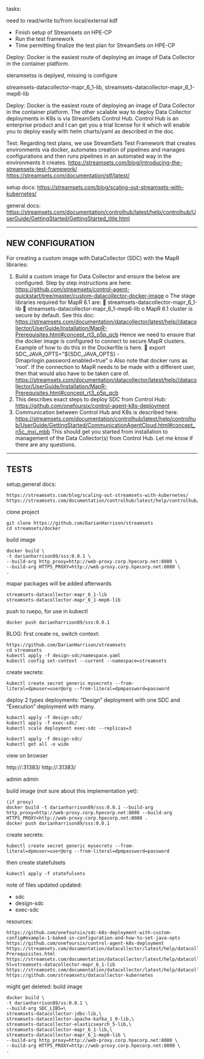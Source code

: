 tasks:

need to read/write to/from local/external kdf

*   Finish setup of Streamsets on HPE-CP
*   Run the test framework
*   Time permitting finalize the test plan for StreamSets on HPE-CP

Deploy:
Docker is the easiest route of deploying an image of Data Collector in the container platform.

steramsetss is deplyed, 
missing is configure 

streamsets-datacollector-mapr_6_1-lib, 
streamsets-datacollector-mapr_6_1-mep6-lib

Deploy:
Docker is the easiest route of deploying an image of Data Collector in the container platform.
The other scalable way to deploy Data Collector deployments in K8s is via StreamSets Control Hub.
Control Hub is an enterprise product and I can get you a trial license for it which will enable you to deploy easily with helm charts/yaml as described in the doc.

Test:
Regarding test plans, we use StreamSets Test Framework that creates environments via docker, automates creation of pipelines and manages configurations and then runs pipelines in an automated way in the environments it creates.
https://streamsets.com/blog/introducing-the-streamsets-test-framework/
https://streamsets.com/documentation/stf/latest/

setup docs:
https://streamsets.com/blog/scaling-out-streamsets-with-kubernetes/

general docs:
https://streamsets.com/documentation/controlhub/latest/help/controlhub/UserGuide/GettingStarted/GettingStarted_title.html

---------------------------
NEW CONFIGURATION
---------------------------

For creating a custom image with DataCollector (SDC) with the MapR libraries:
1.	Build a custom image for Data Collector and ensure the below are configured. Step by step instructions are here: https://github.com/streamsets/control-agent-quickstart/tree/master/custom-datacollector-docker-image
o	The stage libraries required for MapR 6.1 are:
	streamsets-datacollector-mapr_6_1-lib
	streamsets-datacollector-mapr_6_1-mep6-lib
o	MapR 6.1 cluster is secure by default. See this doc: https://streamsets.com/documentation/datacollector/latest/help//datacollector/UserGuide/Installation/MapR-Prerequisites.html#concept_rt3_p5p_qcb Hence we need to ensure that the docker image is configured to connect to secure MapR clusters. Example of how to do this in the Dockerfile is here.
	export SDC_JAVA_OPTS="${SDC_JAVA_OPTS} -Dmaprlogin.password.enabled=true"
o	Also note that docker runs as 'root'. If the connection to MapR needs to be made with a different user, then that would also have to be taken care of. https://streamsets.com/documentation/datacollector/latest/help//datacollector/UserGuide/Installation/MapR-Prerequisites.html#concept_rt3_p5p_qcb
2.	This describes exact steps to deploy SDC from Control Hub: https://github.com/onefoursix/control-agent-k8s-deployment
3.	Communication between Control Hub and K8s is described here: https://streamsets.com/documentation/controlhub/latest/help/controlhub/UserGuide/GettingStarted/CommunicationAgentCloud.html#concept_n5c_mxj_mbb
This should get you started from installation to management of the Data Collector(s) from Control Hub. Let me know if there are any questions.

---------------------------
TESTS
---------------------------
setup,general docs:
```
https://streamsets.com/blog/scaling-out-streamsets-with-kubernetes/
https://streamsets.com/documentation/controlhub/latest/help/controlhub/UserGuide/GettingStarted/GettingStarted_title.html
```
clone project
```
git clone https://github.com/DarianHarrison/streamsets
cd streamsets/docker
```
build image
```
docker build \
-t darianharrison89/sss:0.0.1 \
--build-arg http_proxy=http://web-proxy.corp.hpecorp.net:8080 \
--build-arg HTTPS_PROXY=http://web-proxy.corp.hpecorp.net:8080 \
.
```

mapar packages will be added afterwards
```
streamsets-datacollector-mapr_6_1-lib
streamsets-datacollector-mapr_6_1-mep6-lib
```
push to ruepo, for use in kubectl
```
docker push darianharrison89/sss:0.0.1
```

BLOG:
first create ns, switch context:
```
https://github.com/DarianHarrison/streamsets
cd streamsets
kubectl apply -f design-sdc/namespace.yaml
kubectl config set-context --current --namespace=streamsets
```
create secrets:
```
kubectl create secret generic mysecrets --from-literal=dpmuser=user@org --from-literal=dpmpassword=password
```
deploy 2 types deployments: “Design” deployment with one SDC and “Execution” deployment with many.
```
kubectl apply -f design-sdc/
kubectl apply -f exec-sdc/
kubectl scale deployment exec-sdc --replicas=3
```

```
kubectl apply -f design-sdc/
kubectl get all -o wide
```
view on browser

http://<master-ip>:31383/
http://<worker-node>:31383/	

admin
admin

build image (not sure about this implementation yet):
```
(if proxy)
docker build -t darianharrison89/sss:0.0.1 --build-arg http_proxy=http://web-proxy.corp.hpecorp.net:8080 --build-arg HTTPS_PROXY=http://web-proxy.corp.hpecorp.net:8080 .
docker push darianharrison89/sss:0.0.1
```

create secrets:
```
kubectl create secret generic mysecrets --from-literal=dpmuser=user@org --from-literal=dpmpassword=password
```

then create statefulsets
```
kubectl apply -f statefulsets
```

note of files updated updated:
-	sdc
-	design-sdc
-	exec-sdc



resources:
```
https://github.com/onefoursix/sdc-k8s-deployment-with-custom-config#example-1-baked-in-configuration-and-how-to-set-java-opts
https://github.com/onefoursix/control-agent-k8s-deployment
https://streamsets.com/documentation/datacollector/latest/help/datacollector/UserGuide/Installation/MapR-Prerequisites.html
https://streamsets.com/documentation/datacollector/latest/help/datacollector/UserGuide/Installation/AddtionalStageLibs.html?hl=streamsets-datacollector-mapr_6_1-lib
https://streamsets.com/documentation/datacollector/latest/help/datacollector/UserGuide/Installation/AddtionalStageLibs.html#concept_evs_xkm_s5
https://github.com/streamsets/datacollector-kubernetes
```


might get deleted:
build image
```
docker build \
-t darianharrison89/ss:0.0.1 \
--build-arg SDC_LIBS=\
streamsets-datacollector-jdbc-lib,\
streamsets-datacollector-apache-kafka_1_0-lib,\
streamsets-datacollector-elasticsearch_5-lib,\
streamsets-datacollector-mapr_6_1-lib,\
streamsets-datacollector-mapr_6_1-mep6-lib \
--build-arg http_proxy=http://web-proxy.corp.hpecorp.net:8080 \
--build-arg HTTPS_PROXY=http://web-proxy.corp.hpecorp.net:8080 \
.
```
